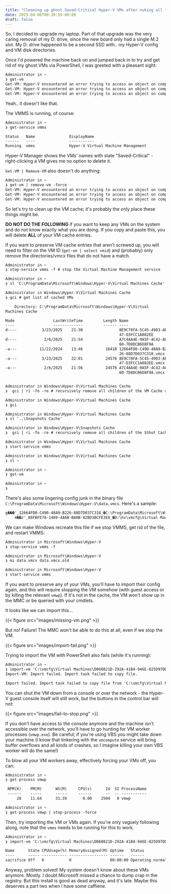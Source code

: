 ```yaml
---
title: "Cleaning up ghost Saved-Critical Hyper-V VMs after nuking all their files"
date: 2025-04-06T00:30:59-00:00
draft: false
---
```


So, I decided to upgrade my laptop. Part of that upgrade was the very caring removal of my D: drive, since the new board only had a single M.2 slot. My D: drive happened to be a second SSD with.. my Hyper-V config and VM disk directories.

Once I'd powered the machine back on and jumped back in to try and get rid of my ghost VMs via PowerShell, I was greeted with a pleasant sight:

```txt
Administrator in ~
❯ get-vm
Get-VM: Hyper-V encountered an error trying to access an object on computer 'LIAM-P1G4I-0' because the object was not found. The object might have been deleted, or you might not have permission to perform the task. Verify that the Virtual Machine Management service on the computer is running. If the service is running, try to perform the task again by using Run as Administrator.
Get-VM: Hyper-V encountered an error trying to access an object on computer 'LIAM-P1G4I-0' because the object was not found. The object might have been deleted, or you might not have permission to perform the task. Verify that the Virtual Machine Management service on the computer is running. If the service is running, try to perform the task again by using Run as Administrator.
Get-VM: Hyper-V encountered an error trying to access an object on computer 'LIAM-P1G4I-0' because the object was not found. The object might have been deleted, or you might not have permission to perform the task. Verify that the Virtual Machine Management service on the computer is running. If the service is running, try to perform the task again by using Run as Administrator.
```

Yeah.. it doesn't like that.

The VMMS is running, of course:

```txt
Administrator in ~
❯ get-service vmms

Status   Name               DisplayName
------   ----               -----------
Running  vmms               Hyper-V Virtual Machine Management
```

Hyper-V Manager shows the VMs' names with state "Saved-Critical" - right-clicking a VM gives me no option to delete it.

`Get-VM | Remove-VM` also doesn't do anything:

```txt
Administrator in ~
❯ get-vm | remove-vm -force
Get-VM: Hyper-V encountered an error trying to access an object on computer 'LIAM-P1G4I-0' because the object was not found. The object might have been deleted, or you might not have permission to perform the task. Verify that the Virtual Machine Management service on the computer is running. If the service is running, try to perform the task again by using Run as Administrator.
Get-VM: Hyper-V encountered an error trying to access an object on computer 'LIAM-P1G4I-0' because the object was not found. The object might have been deleted, or you might not have permission to perform the task. Verify that the Virtual Machine Management service on the computer is running. If the service is running, try to perform the task again by using Run as Administrator.
Get-VM: Hyper-V encountered an error trying to access an object on computer 'LIAM-P1G4I-0' because the object was not found. The object might have been deleted, or you might not have permission to perform the task. Verify that the Virtual Machine Management service on the computer is running. If the service is running, try to perform the task again by using Run as Administrator.
```

So let's try to clean up the VM cache; it's probably the only place these things might be.

**DO NOT DO THE FOLLOWING** if you want to keep any VMs on the system and do not know exactly what you are doing. If you copy and paste this, you will delete **ALL** of your VM cache entries.

If you want to preserve VM cache entries that aren't screwed up, you will need to filter on the VM ID (`get-vm | select vmid`) and (probably) only remove the directories/vmcx files that do not have a match.

```txt
Administrator in ~
❯ stop-service vmms -f # stop the Virtual Machine Management service

Administrator in ~
❯ sl 'C:\ProgramData\Microsoft\Windows\Hyper-V\Virtual Machines Cache'

Administrator in Windows\Hyper-V\Virtual Machines Cache
❯ gci # get list of cached VMs

    Directory: C:\ProgramData\Microsoft\Windows\Hyper-V\Virtual
Machines Cache

Mode                 LastWriteTime         Length Name
----                 -------------         ------ ----
d----           3/23/2025    21:30                8E9C78FA-5C45-4903-AE
                                                  47-D3FCC1A082EE
d----            2/6/2025    21:54                A7C4AA4E-9A5F-4C42-A0
                                                  60-7D8DCB6D8F9A
-a---          11/22/2024    13:46          16418 12664FD0-C490-48A9-B2
                                                  26-88D7D037C318.vmcx
-a---           3/23/2025    22:01          24576 8E9C78FA-5C45-4903-AE
                                                  47-D3FCC1A082EE.vmcx
-a---            2/6/2025    21:56          24576 A7C4AA4E-9A5F-4C42-A0
                                                  60-7D8DCB6D8F9A.vmcx


Administrator in Windows\Hyper-V\Virtual Machines Cache
❯  gci | ri -fo -re # recursively remove all children of the VM Cache directory DO NOT DO THIS - if you want to keep your VMs, filter by VMID

Administrator in Windows\Hyper-V\Virtual Machines Cache
❯ gci

Administrator in Windows\Hyper-V\Virtual Machines Cache
❯ sl '..\Snapshots Cache'

Administrator in Windows\Hyper-V\Snapshots Cache
❯  gci | ri -fo -re # recursively remove all children of the SShot Cache directory DO NOT DO THIS - if you want to keep your snapshots, filter by VMID

Administrator in Windows\Hyper-V\Virtual Machines Cache
❯ start-service vmms

Administrator in Windows\Hyper-V\Virtual Machines Cache
❯ sl ~

Administrator in ~
❯ get-vm

Administrator in ~
❯
```

There's also some lingering config junk in the binary file `C:\ProgramData\Microsoft\Windows\Hyper-V\data.vmcx`. Here's a sample:

```txt
g���'_12664FD0-C490-48A9-B226-88D7D037C318_�C:\ProgramData\Microsoft\Windows\Hyper-V\Virtual Machines Cache\12664FD0-C490-48A9-B226-88D7D037C318.vmcx��
    4��z'_88FBFE78-1489-4A6B-BA0B-82BD3BCFE3E8_�D:\hv\vmcfg\Virtual Machines\88FBFE78-1489-4A6B-BA0B-82BD3BCFE3E8.vmcx�
```

We can make Windows recreate this file if we stop VMMS, get rid of the file, and restart VMMS:

```txt
Administrator in Microsoft\Windows\Hyper-V
❯ stop-service vmms -f

Administrator in Microsoft\Windows\Hyper-V
❯ mi data.vmcx data.vmcx.old

Administrator in Microsoft\Windows\Hyper-V
❯ start-service vmms

```

If you want to preserve any of your VMs, you'll have to import their config again, and this will require stopping the VM somehow (with guest access or by killing the relevant `vmwp`). If it's not in the cache, the VM won't show up in the MMC or be queried with your cmdlets.

It looks like we can import this...

{{< figure src="images/missing-vm.png" >}}

But no! Failure! The MMC won't be able to do this at all, even if we stop the VM.

{{< figure src="images/import-fail.png" >}}

Trying to import the VM with PowerShell also fails (while it's running):

```txt
Administrator in ~
❯ import-vm 'C:\vmcfg\Virtual Machines\D060821D-292A-41B4-946E-025D97DDFF0E.vmcx'
Import-VM: Import failed. Import task failed to copy file.

Import failed. Import task failed to copy file from 'C:\vmcfg\Virtual Machines\D060821D-292A-41B4-946E-025D97DDFF0E.vmgs' to '': The process cannot access the file because it is being used by another process. (0x80070020).
```

You can shut the VM down from a console or over the network - the Hyper-V guest console itself will still work, but the buttons in the control bar will not:

{{< figure src="images/fail-to-stop.png" >}}

If you don't have access to the console anymore and the machine isn't accessible over the network, you'll have to go hunting for VM worker processes (`vmwp.exe`). Be careful; if you're using VBS you might take down your machine (I know that tinkering with the `vmcompute` service will bring buffer overflows and all kinds of crashes, so I imagine killing your own VBS worker will do the same!)

To blow all your VM workers away, effectively forcing your VMs off, you can:

```txt
Administrator in ~
❯ get-process vmwp

 NPM(K)    PM(M)      WS(M)     CPU(s)      Id  SI ProcessName
 ------    -----      -----     ------      --  -- -----------
     28    11.64      31.39       0.00    2504   0 vmwp

Administrator in ~
❯ get-process vmwp | stop-process -force
```

Then, try importing the VM or VMs again. If you're only vaguely following along, note that the `vmms` needs to be running for this to work.

```txt
Administrator in ~
❯ import-vm 'C:\vmcfg\Virtual Machines\D060821D-292A-41B4-946E-025D97DDFF0E.vmcx'

Name      State CPUUsage(%) MemoryAssigned(M) Uptime   Status             Version
----      ----- ----------- ----------------- ------   ------             -------
sacrifice Off   0           0                 00:00:00 Operating normally 12.0
```

Anyway, problem solved! My system doesn't know about these VMs anymore. Mostly. I doubt Microsoft missed a chance to dump crap in the registry. But this install is good as dead anyway, and it's late. Maybe this deserves a part two when I have some caffiene.